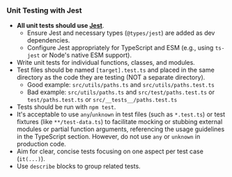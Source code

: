 ### Unit Testing with Jest

- **All unit tests should use [Jest](https://jestjs.io/)**.
  - Ensure Jest and necessary types (`@types/jest`) are added as dev dependencies.
  - Configure Jest appropriately for TypeScript and ESM (e.g., using `ts-jest` or Node's native ESM support).
- Write unit tests for individual functions, classes, and modules.
- Test files should be named `[target].test.ts` and placed in the same directory as the code they are testing (NOT a separate directory).
  - Good example: `src/utils/paths.ts` and `src/utils/paths.test.ts`
  - Bad example: `src/utils/paths.ts` and `src/test/paths.test.ts` or `test/paths.test.ts` or `src/__tests__/paths.test.ts`
- Tests should be run with `npm test`.
- It's acceptable to use `any`/`unknown` in test files (such as `*.test.ts`) or test fixtures (like `**/test-data.ts`) to facilitate mocking or stubbing external modules or partial function arguments, referencing the usage guidelines in the TypeScript section. However, do not use `any` or `unknown` in production code.
- Aim for clear, concise tests focusing on one aspect per test case (`it(...)`).
- Use `describe` blocks to group related tests.
